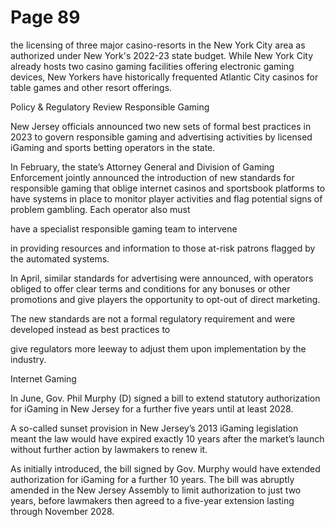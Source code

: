 # Page 89

the licensing of three major casino-resorts in the New York
City area as authorized under New York's 2022-23 state
budget. While New York City already hosts two casino
gaming facilities offering electronic gaming devices, New
Yorkers have historically frequented Atlantic City casinos
for table games and other resort offerings.

Policy & Regulatory Review
Responsible Gaming

New Jersey officials announced two new sets of formal
best practices in 2023 to govern responsible gaming
and advertising activities by licensed iGaming and sports
betting operators in the state.

In February, the state’s Attorney General and Division of
Gaming Enforcement jointly announced the introduction
of new standards for responsible gaming that oblige
internet casinos and sportsbook platforms to have systems
in place to monitor player activities and flag potential
signs of problem gambling. Each operator also must

have a specialist responsible gaming team to intervene

in providing resources and information to those at-risk
patrons flagged by the automated systems.

In April, similar standards for advertising were announced,
with operators obliged to offer clear terms and conditions
for any bonuses or other promotions and give players the
opportunity to opt-out of direct marketing.

The new standards are not a formal regulatory requirement
and were developed instead as best practices to

give regulators more leeway to adjust them upon
implementation by the industry.

Internet Gaming

In June, Gov. Phil Murphy (D) signed a bill to extend
statutory authorization for iGaming in New Jersey for a
further five years until at least 2028.

A so-called sunset provision in New Jersey’s 2013 iGaming
legislation meant the law would have expired exactly 10
years after the market’s launch without further action by
lawmakers to renew it.

As initially introduced, the bill signed by Gov. Murphy
would have extended authorization for iGaming for a
further 10 years. The bill was abruptly amended in
the New Jersey Assembly to limit authorization to just
two years, before lawmakers then agreed to a five-year
extension lasting through November 2028.

